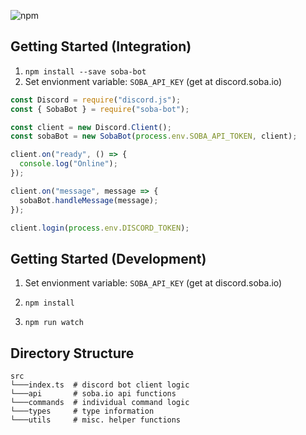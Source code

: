 ![npm](https://img.shields.io/npm/v/soba-bot)

## Getting Started (Integration)

1. `npm install --save soba-bot`
2. Set envionment variable: `SOBA_API_KEY` (get at discord.soba.io)

```javascript
const Discord = require("discord.js");
const { SobaBot } = require("soba-bot");

const client = new Discord.Client();
const sobaBot = new SobaBot(process.env.SOBA_API_TOKEN, client);

client.on("ready", () => {
  console.log("Online");
});

client.on("message", message => {
  sobaBot.handleMessage(message);
});

client.login(process.env.DISCORD_TOKEN);
```

## Getting Started (Development)

1. Set envionment variable: `SOBA_API_KEY` (get at discord.soba.io)

2. `npm install`
3. `npm run watch`

## Directory Structure

```
src
└───index.ts  # discord bot client logic
└───api       # soba.io api functions
└───commands  # individual command logic
└───types     # type information
└───utils     # misc. helper functions
```
